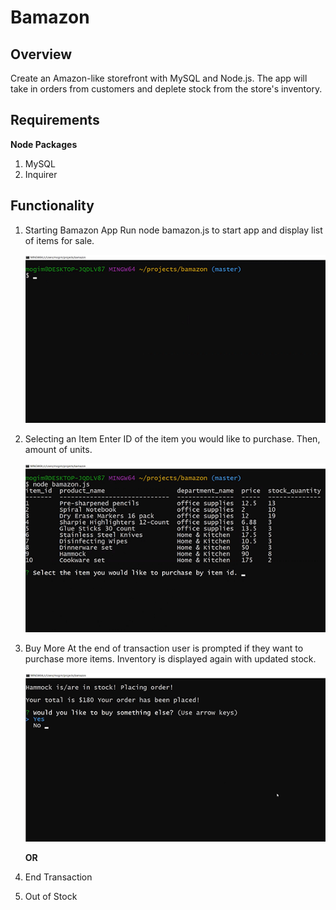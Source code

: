 # Bamazon

## Overview

Create an Amazon-like storefront with MySQL and Node.js. The app will take in orders from customers and deplete stock from the store's inventory.

## Requirements

**Node Packages**
1. MySQL
2. Inquirer

## Functionality

1. Starting Bamazon App
    Run node bamazon.js to start app and display list of items for sale.

    ![image of bamazon-start](/assets/images/bamazon-start.gif)  


2. Selecting an Item
    Enter ID of the item you would like to purchase. Then, amount of units.

    ![image of bamazon-start](/assets/images/bamazon-item.gif)                                                                                  

3. Buy More
    At the end of transaction user is prompted if they want to purchase more items. Inventory is displayed again with updated stock.

    ![image of bamazon-start](/assets/images/bamazon-buymore.gif)
    
    **OR**

4. End Transaction

    

5. Out of Stock
    